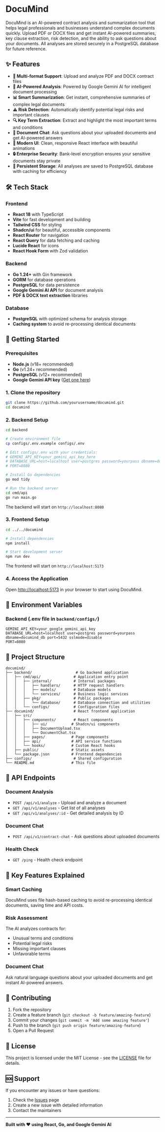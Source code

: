 # DocuMind

DocuMind is an AI-powered contract analysis and summarization tool that helps legal professionals and businesses understand complex documents quickly. Upload PDF or DOCX files and get instant AI-powered summaries, key clause extraction, risk detection, and the ability to ask questions about your documents. All analyses are stored securely in a PostgreSQL database for future reference.

## ✨ Features

- **📄 Multi-format Support**: Upload and analyze PDF and DOCX contract files
- **🤖 AI-Powered Analysis**: Powered by Google Gemini AI for intelligent document processing
- **📊 Smart Summarization**: Get instant, comprehensive summaries of complex legal documents
- **⚠️ Risk Detection**: Automatically identify potential legal risks and important clauses
- **🔍 Key Term Extraction**: Extract and highlight the most important terms and conditions
- **💬 Document Chat**: Ask questions about your uploaded documents and get AI-powered answers
- **📱 Modern UI**: Clean, responsive React interface with beautiful animations
- **🔒 Enterprise Security**: Bank-level encryption ensures your sensitive documents stay private
- **💾 Persistent Storage**: All analyses are saved to PostgreSQL database with caching for efficiency

## 🛠️ Tech Stack

### Frontend
- **React 18** with TypeScript
- **Vite** for fast development and building
- **Tailwind CSS** for styling
- **Shadcn/ui** for beautiful, accessible components
- **React Router** for navigation
- **React Query** for data fetching and caching
- **Lucide React** for icons
- **React Hook Form** with Zod validation

### Backend
- **Go 1.24+** with Gin framework
- **GORM** for database operations
- **PostgreSQL** for data persistence
- **Google Gemini AI API** for document analysis
- **PDF & DOCX text extraction** libraries

### Database
- **PostgreSQL** with optimized schema for analysis storage
- **Caching system** to avoid re-processing identical documents

## 🚀 Getting Started

### Prerequisites
- **Node.js** (v18+ recommended)
- **Go** (v1.24+ recommended)
- **PostgreSQL** (v12+ recommended)
- **Google Gemini API key** ([Get one here](https://makersuite.google.com/app/apikey))

### 1. Clone the repository
```bash
git clone https://github.com/yourusername/documind.git
cd documind
```

### 2. Backend Setup
```bash
cd backend

# Create environment file
cp configs/.env.example configs/.env

# Edit configs/.env with your credentials:
# GEMINI_API_KEY=your_gemini_api_key_here
# DATABASE_URL=host=localhost user=postgres password=yourpass dbname=documind_db port=5432 sslmode=disable
# PORT=8080

# Install Go dependencies
go mod tidy

# Run the backend server
cd cmd/api
go run main.go
```

The backend will start on `http://localhost:8080`

### 3. Frontend Setup
```bash
cd ../../documind

# Install dependencies
npm install

# Start development server
npm run dev
```

The frontend will start on `http://localhost:5173`

### 4. Access the Application
Open [http://localhost:5173](http://localhost:5173) in your browser to start using DocuMind.

## 🔧 Environment Variables

### Backend (.env file in `backend/configs/`)
```env
GEMINI_API_KEY=your_google_gemini_api_key
DATABASE_URL=host=localhost user=postgres password=yourpass dbname=documind_db port=5432 sslmode=disable
PORT=8080
```

## 📁 Project Structure

```
documind/
├── backend/                    # Go backend application
│   ├── cmd/api/               # Application entry point
│   │   ├── internal/          # Internal packages
│   │   │   ├── handlers/      # HTTP request handlers
│   │   │   ├── models/        # Database models
│   │   │   └── services/      # Business logic services
│   │   ├── pkg/               # Public packages
│   │   │   └── database/      # Database connection and utilities
│   │   └── configs/           # Configuration files
├── documind/                  # React frontend application
│   ├── src/
│   │   ├── components/        # React components
│   │   │   ├── ui/           # Shadcn/ui components
│   │   │   ├── DocumentUpload.tsx
│   │   │   └── DocumentChat.tsx
│   │   ├── pages/            # Page components
│   │   ├── api/              # API service functions
│   │   └── hooks/            # Custom React hooks
│   ├── public/               # Static assets
│   └── package.json          # Frontend dependencies
├── configs/                   # Shared configuration
└── README.md                 # This file
```

## 🔌 API Endpoints

### Document Analysis
- `POST /api/v1/analyze` - Upload and analyze a document
- `GET /api/v1/analyses` - Get list of all analyses
- `GET /api/v1/analyses/:id` - Get detailed analysis by ID

### Document Chat
- `POST /api/v1/contract-chat` - Ask questions about uploaded documents

### Health Check
- `GET /ping` - Health check endpoint

## 🎯 Key Features Explained

### Smart Caching
DocuMind uses file hash-based caching to avoid re-processing identical documents, saving time and API costs.

### Risk Assessment
The AI analyzes contracts for:
- Unusual terms and conditions
- Potential legal risks
- Missing important clauses
- Unfavorable terms

### Document Chat
Ask natural language questions about your uploaded documents and get instant AI-powered answers.

## 🤝 Contributing

1. Fork the repository
2. Create a feature branch (`git checkout -b feature/amazing-feature`)
3. Commit your changes (`git commit -m 'Add some amazing feature'`)
4. Push to the branch (`git push origin feature/amazing-feature`)
5. Open a Pull Request

## 📄 License

This project is licensed under the MIT License - see the [LICENSE](LICENSE) file for details.

## 🆘 Support

If you encounter any issues or have questions:
1. Check the [Issues](https://github.com/yourusername/documind/issues) page
2. Create a new issue with detailed information
3. Contact the maintainers

---

**Built with ❤️ using React, Go, and Google Gemini AI** 